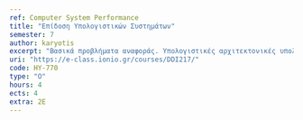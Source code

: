 ```yaml
---
ref: Computer System Performance
title: "Επίδοση Υπολογιστικών Συστημάτων"
semester: 7
author: karyotis
excerpt: "Βασικά προβλήματα αναφοράς. Υπολογιστικές αρχιτεκτονικές υπολογιστικών συστημάτων. Αρχιτεκτονικές νέφους, συστάδων και κατανημημένες αρχιτεκτονικές. Επισκόπηση εννοιών από την Θεωρία Πιθανοτήτων, με έμφαση σε κατανομές τυχαίων μεταβλητών χωρίς μνήμη (κατανομή Poisson και εκθετική κατανομή). Στοχαστικές ανελίξεις Markov. Στασιμότητα και εργοδικότητα. Ορισμοί και βασικά πρότυπα αναμονής (queuing models). Διαδικασίες αφίξεων και εξυπηρέτησης πελατών. Χρησιμοποίηση εξυπηρετητή. Μέση κατάσταση ουράς αναμονής. Μέσος χρόνος καθυστέρησης. Νόμος του Little. Ρυθμαπόδοση (throughput). Πιθανότητα απώλειας. Διαδικασίες γεννήσεων – θανάτων και εφαρμογές. Απλά συστήματα αναμονής Markov M/M/1, M/M/1/K, M/M/N, M/M/N/N. Ανοικτά και κλειστά δίκτυα ουρών αναμονής. Θεωρήματα Burke και Jackson. Εφαρμογές στην ανάλυση επιδόσεων δικτύων μετάδοσης δεδομένων (Internet), πολύ-επεξεργαστικών υπολογιστικών συστημάτων, πληροφοριακών συστημάτων  εξυπηρέτησης πελατών, συστημάτων διεκπεραίωσης επερωτήσεων σε βάσεις δεδομένων και συστημάτων εξυπηρέτησης πελατών, π.χ. τραπεζικών, διοδίων, κλπ. Ηλικία-της-Πληροφορίας στο Διαδίκτυο-των-Πραγμάτων: εισαγωγή και ανάλυση."
uri: "https://e-class.ionio.gr/courses/DDI217/"
code: ΗΥ-770
type: "O"
hours: 4
ects: 4
extra: 2E
---
```

